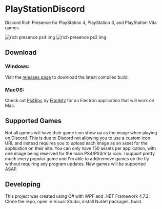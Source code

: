# PlayStationDiscord
Discord Rich Presence for PlayStation 4, PlayStation 3, and PlayStation Vita games.

![rich presence ps4 img](https://pbs.twimg.com/media/Df7N41dU8AEX5vR.jpg)
![rich presence ps3 img](https://pbs.twimg.com/media/DgVUrvbVMAAxaqR.jpg)

## Download
### Windows:

Visit the [releases page](https://github.com/Tustin/PlaystationDiscord/releases) to download the latest compiled build.

### MacOS:

Check out [Ps4Rpc](https://github.com/Frankity/Ps4Rpc) by [Frankity](https://github.com/Frankity) for an Electron application that will work on Mac.

## Supported Games

Not all games will have their game icon show up as the image when playing on Discord. This is due to Discord not allowing you to use a custom icon URL and instead requires you to upload each image as an asset for the application on their site. You can only have 150 assets per application, with one image being reserved for the main PS4/PS3/Vita icon. I support pretty much every popular game and I'm able to add/remove games on the fly without requiring any program updates. New games will be supported ASAP. 

## Developing
This project was created using C# with WPF and .NET Framework 4.7.2. Clone the repo, open in Visual Studio, install NuGet packages, build. 
